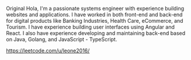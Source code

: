 Original
Hola, I'm a passionate systems engineer with experience building websites and applications. I have worked in both front-end and back-end for digital products like Banking Industries, Health Care, eCommerce, and Tourism. I have experience building user interfaces using Angular and React. I also have experience developing and maintaining back-end based on Java, Golang, and JavaScript - TypeScript.

https://leetcode.com/u/leone2016/